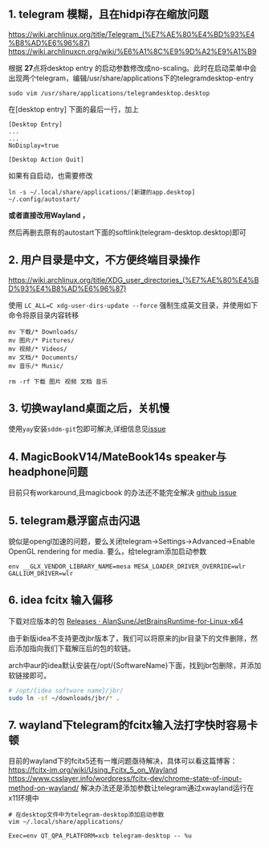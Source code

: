 ## 1. telegram 模糊，且在hidpi存在缩放问题
https://wiki.archlinux.org/title/Telegram_(%E7%AE%80%E4%BD%93%E4%B8%AD%E6%96%87)
https://wiki.archlinuxcn.org/wiki/%E6%A1%8C%E9%9D%A2%E9%A1%B9

根据 **27**点将desktop entry 的启动参数修改成no-scaling。此时在启动菜单中会出现两个telegram，编辑/usr/share/applications下的telegramdesktop-entry

```shell
sudo vim /usr/share/applications/telegramdesktop.desktop
```

在[desktop entry] 下面的最后一行，加上

```shell
[Desktop Entry]
...
...
NoDisplay=true

[Desktop Action Quit]
```

如果有自启动，也需要修改

```shell
ln -s ~/.local/share/applications/[新建的app.desktop] ~/.config/autostart/
```


**或者直接改用Wayland ，** 

然后再删去原有的autostart下面的softlink(telegram-desktop.desktop)即可

## 2. 用户目录是中文，不方便终端目录操作

https://wiki.archlinux.org/title/XDG_user_directories_(%E7%AE%80%E4%BD%93%E4%B8%AD%E6%96%87)

使用 `LC_ALL=C xdg-user-dirs-update --force` 强制生成英文目录，并使用如下命令将原目录内容转移
```shell
mv 下载/* Downloads/
mv 图片/* Pictures/
mv 视频/* Videos/
mv 文档/* Documents/
mv 音乐/* Music/

rm -rf 下载 图片 视频 文档 音乐
```

## 3. 切换wayland桌面之后，关机慢

使用`yay`安装`sddm-git`包即可解决,详细信息见[issue](https://github.com/sddm/sddm/issues/1476)

## 4. MagicBookV14/MateBook14s speaker与headphone问题

目前只有workaround,且magicbook 的办法还不能完全解决
[github issue](https://github.com/thesofproject/linux/issues/3350)

## 5. telegram悬浮窗点击闪退
貌似是opengl加速的问题，要么关闭telegram->Settings->Advanced->Enable OpenGL rendering for media.
要么，给telegram添加启动参数
```shell
env __GLX_VENDOR_LIBRARY_NAME=mesa MESA_LOADER_DRIVER_OVERRIDE=wlr GALLIUM_DRIVER=wlr
```
## 6. idea fcitx 输入偏移
下载对应版本的包
[Releases · AlanSune/JetBrainsRuntime-for-Linux-x64](https://github.com/AlanSune/JetBrainsRuntime-for-Linux-x64/releases)

由于新版idea不支持更改jbr版本了，我们可以将原来的jbr目录下的文件删除，然后添加指向我们下载解压后的包的软链。

arch中aur的idea默认安装在/opt/{SoftwareName}下面，找到jbr包删除，并添加软链接即可。

```bash
# /opt/{idea software name}/jbr/
sudo ln -sf ~/downloads/jbr/* .
```
## 7. wayland下telegram的fcitx输入法打字快时容易卡顿
目前的wayland下的fcitx5还有一堆问题亟待解决，具体可以看这篇博客：
https://fcitx-im.org/wiki/Using_Fcitx_5_on_Wayland
https://www.csslayer.info/wordpress/fcitx-dev/chrome-state-of-input-method-on-wayland/
解决办法还是添加参数让telegram通过xwayland运行在x11环境中
```shell
# 在desktop文件中为telegram-desktop添加启动参数
vim ~/.local/share/applications/

Exec=env QT_QPA_PLATFORM=xcb telegram-desktop -- %u

```
